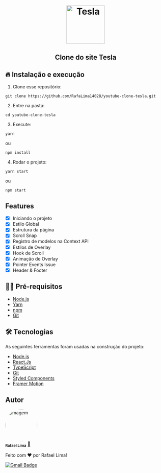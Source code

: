 <h1 align="center">
  <img src="https://s3-symbol-logo.tradingview.com/tesla--600.png" width="120px" alt="Tesla" />
</h1>

<h2 align="center">
  Clone do site Tesla
</h2>

## 🔥 Instalação e execução

1. Clone esse repositório:

```
git clone https://github.com/RafaLima14028/youtube-clone-tesla.git
```

2. Entre na pasta:

```
cd youtube-clone-tesla
```

3. Execute:

```
yarn
```

ou

```
npm install
```

4. Rodar o projeto:

```
yarn start
```

ou

```
npm start
```

## Features

- [x] Iniciando o projeto
- [x] Estilo Global
- [x] Estrutura da página
- [x] Scroll Snap
- [x] Registro de modelos na Context API
- [x] Estilos de Overlay
- [x] Hook de Scroll
- [x] Animação de Overlay
- [x] Pointer Events Issue
- [x] Header & Footer

## ✋🏻 Pré-requisitos

- [Node.js](https://nodejs.org/en/)
- [Yarn](https://yarnpkg.com/pt-BR/docs/install)
- [npm](https://www.npmjs.com/)
- [Git](https://git-scm.com/)

## 🛠 Tecnologias

As seguintes ferramentas foram usadas na construção do projeto:

- [Node.js](https://nodejs.org/en/)
- [React.Js](https://pt-br.reactjs.org/)
- [TypeScript](https://www.typescriptlang.org/)
- [Git](https://nodejs.org/en/)
- [Styled Components](https://styled-components.com/)
- [Framer Motion](https://www.framer.com/motion/)

## Autor

<a href="https://avatars.githubusercontent.com/u/39380897?v=4">
 <img 
    style="border-radius: 50%;" 
    src="https://avatars.githubusercontent.com/u/39380897?v=4" width="100px;" 
    alt="Imagem"/>
 <br />
 <sub><b>Rafael Lima</b></sub></a> <a href="https://github.com/RafaLima14028" title="GitHub">🚀</a>

Feito com ❤️ por Rafael Lima!

[![Gmail Badge](https://img.shields.io/badge/-rafael.alv334%40gmail.com-red?logo=gmail&logoColor=white)](rafael.alv334@gmail.com)
